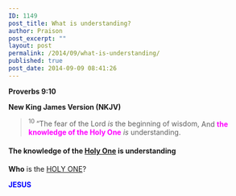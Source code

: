 ```yaml
---
ID: 1149
post_title: What is understanding?
author: Praison
post_excerpt: ""
layout: post
permalink: /2014/09/what-is-understanding/
published: true
post_date: 2014-09-09 08:41:26
---
```

<p class="passage-display"><strong><span class="passage-display-bcv">Proverbs 9:10</span></strong></p>
<p class="passage-display"><strong><span class="passage-display-version">New King James Version (NKJV)</span></strong></p>

<div class="poetry top-1">
<blockquote>
<p class="line"><span id="en-NKJV-16649" class="text Prov-9-10"><sup class="versenum">10 </sup>“The fear of the <span class="small-caps">Lord</span> <i>is</i> the beginning of wisdom,</span>
<span class="text Prov-9-10">And <span style="color: #ff00ff;"><strong>the knowledge of the Holy One</strong></span> <i>is</i> understanding.</span></p>
</blockquote>
<h4 class="line">The knowledge of the <span style="text-decoration: underline;">Holy One</span> is understanding</h4>
<p class="line"><strong>Who</strong> is the <span style="text-decoration: underline;">HOLY ONE</span>?</p>
<p class="line"><span style="color: #0000ff;"><strong>JESUS</strong></span></p>

</div>